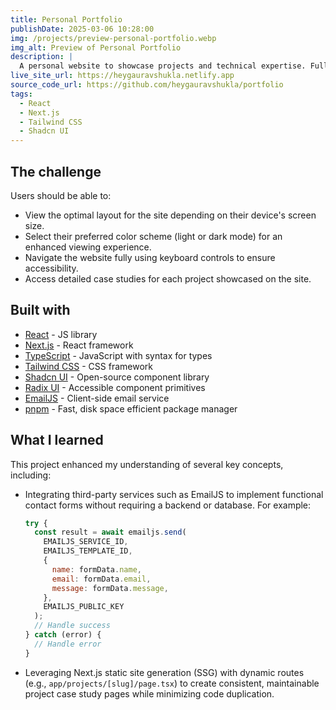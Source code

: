 ```yaml
---
title: Personal Portfolio
publishDate: 2025-03-06 10:28:00
img: /projects/preview-personal-portfolio.webp
img_alt: Preview of Personal Portfolio
description: |
  A personal website to showcase projects and technical expertise. Fully responsive and accessible, with light/dark mode support.
live_site_url: https://heygauravshukla.netlify.app
source_code_url: https://github.com/heygauravshukla/portfolio
tags:
  - React
  - Next.js
  - Tailwind CSS
  - Shadcn UI
---
```


## The challenge

Users should be able to:

- View the optimal layout for the site depending on their device's screen size.
- Select their preferred color scheme (light or dark mode) for an enhanced viewing experience.
- Navigate the website fully using keyboard controls to ensure accessibility.
- Access detailed case studies for each project showcased on the site.

## Built with

- [React](https://reactjs.org/) - JS library
- [Next.js](https://nextjs.org/) - React framework
- [TypeScript](https://www.typescriptlang.org/) - JavaScript with syntax for types
- [Tailwind CSS](https://tailwindcss.com/) - CSS framework
- [Shadcn UI](https://ui.shadcn.com/) - Open-source component library
- [Radix UI](https://www.radix-ui.com/) - Accessible component primitives
- [EmailJS](https://www.emailjs.com/) - Client-side email service
- [pnpm](https://pnpm.io/) - Fast, disk space efficient package manager

## What I learned

This project enhanced my understanding of several key concepts, including:

- Integrating third-party services such as EmailJS to implement functional contact forms without requiring a backend or database. For example:
  ```jsx
  try {
    const result = await emailjs.send(
      EMAILJS_SERVICE_ID,
      EMAILJS_TEMPLATE_ID,
      {
        name: formData.name,
        email: formData.email,
        message: formData.message,
      },
      EMAILJS_PUBLIC_KEY
    );
    // Handle success
  } catch (error) {
    // Handle error
  }
  ```
- Leveraging Next.js static site generation (SSG) with dynamic routes (e.g., `app/projects/[slug]/page.tsx`) to create consistent, maintainable project case study pages while minimizing code duplication.
